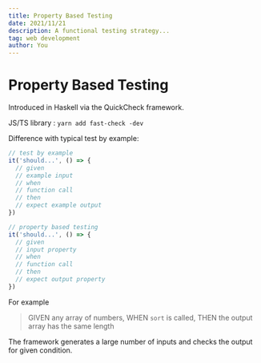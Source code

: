 ```yaml
---
title: Property Based Testing
date: 2021/11/21
description: A functional testing strategy...
tag: web development
author: You
---
```


# Property Based Testing

Introduced in Haskell via the QuickCheck framework.

JS/TS library : `yarn add fast-check -dev`

Difference with typical test by example:

```js
// test by example
it('should...', () => {
  // given
  // example input
  // when
  // function call
  // then
  // expect example output
})

// property based testing
it('should...', () => {
  // given
  // input property
  // when
  // function call
  // then
  // expect output property
})
```

For example

> GIVEN any array of numbers, WHEN `sort` is called, THEN the output array has the same length

The framework generates a large number of inputs and checks the output for given condition.
